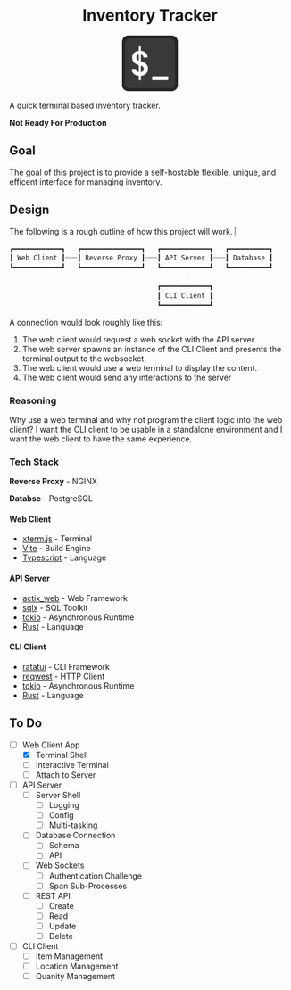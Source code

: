<div align="center">
<h1>Inventory Tracker</h1>
<img src="assets/logo.png" alt="Project Logo" width="100">
</div>

A quick terminal based inventory tracker.

**Not Ready For Production**

## Goal
The goal of this project is to provide a self-hostable flexible, unique, and efficent interface for managing inventory.

## Design

The following is a rough outline of how this project will work.┊

```txt
┏━━━━━━━━━━━━┓   ┏━━━━━━━━━━━━━━━┓   ┏━━━━━━━━━━━━┓   ┏━━━━━━━━━━┓
┃ Web Client ┃┈┈┈┃ Reverse Proxy ┃┈┈┈┃ API Server ┃┈┈┈┃ Database ┃
┗━━━━━━━━━━━━┛   ┗━━━━━━━━━━━━━━━┛   ┗━━━━━━━━━━━━┛   ┗━━━━━━━━━━┛
                                            ┊
                                     ┏━━━━━━━━━━━━┓
                                     ┃ CLI Client ┃
                                     ┗━━━━━━━━━━━━┛
```

A connection would look roughly like this:
1. The web client would request a web socket with the API server.
2. The web server spawns an instance of the CLI Client and presents the terminal output to the websocket.
3. The web client would use a web terminal to display the content.
4. The web client would send any interactions to the server

### Reasoning
Why use a web terminal and why not program the client logic into the web client? I want the CLI client to be usable in a standalone environment and I want the web client to have the same experience.

### Tech Stack
**Reverse Proxy** - NGINX

**Databse** - PostgreSQL
#### Web Client
- [xterm.js](https://github.com/xtermjs/xterm.js) - Terminal 
- [Vite](https://vite.dev/) - Build Engine
- [Typescript](https://www.typescriptlang.org/) - Language

#### API Server
- [actix_web](https://actix.rs/) - Web Framework
- [sqlx](https://github.com/launchbadge/sqlx) - SQL Toolkit
- [tokio](https://tokio.rs/) - Asynchronous Runtime
- [Rust](https://www.rust-lang.org/) - Language

#### CLI Client
- [ratatui](https://ratatui.rs/) - CLI Framework
- [reqwest](https://crates.io/crates/reqwest) - HTTP Client
- [tokio](https://tokio.rs/) - Asynchronous Runtime
- [Rust](https://www.rust-lang.org/) - Language

## To Do
- [ ] Web Client App
	- [X] Terminal Shell
	- [ ] Interactive Terminal
	- [ ] Attach to Server
- [ ] API Server
	- [ ] Server Shell
		- [ ] Logging
		- [ ] Config
		- [ ] Multi-tasking
	- [ ] Database Connection
		- [ ] Schema
		- [ ] API
	- [ ] Web Sockets
		- [ ] Authentication Challenge
		- [ ] Span Sub-Processes
	- [ ] REST API
		- [ ] Create
		- [ ] Read
		- [ ] Update
		- [ ] Delete
- [ ] CLI Client
	- [ ] Item Management
	- [ ] Location Management
	- [ ] Quanity Management